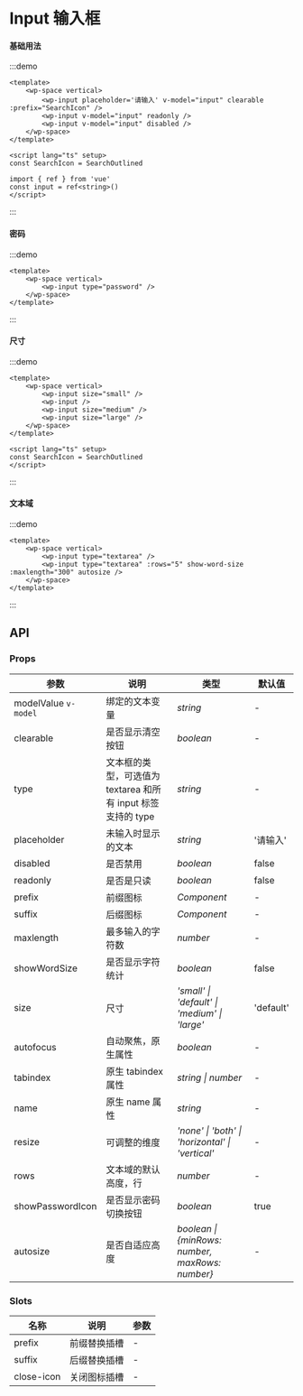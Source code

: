 <script lang="ts" setup>
import { SearchOutlined } from '@vicons/antd'
</script>

# Input 输入框

#### 基础用法

:::demo
```vue
<template>
    <wp-space vertical>
        <wp-input placeholder='请输入' v-model="input" clearable :prefix="SearchIcon" />
        <wp-input v-model="input" readonly />
        <wp-input v-model="input" disabled />
    </wp-space>
</template>

<script lang="ts" setup>
const SearchIcon = SearchOutlined

import { ref } from 'vue'
const input = ref<string>()
</script>
```
:::

#### 密码

:::demo
```vue
<template>
    <wp-space vertical>
        <wp-input type="password" />
    </wp-space>
</template>
```
:::

#### 尺寸

:::demo
```vue
<template>
    <wp-space vertical>
        <wp-input size="small" />
        <wp-input />
        <wp-input size="medium" />
        <wp-input size="large" />
    </wp-space>
</template>

<script lang="ts" setup>
const SearchIcon = SearchOutlined
</script>
```
:::

#### 文本域

:::demo
```vue
<template>
    <wp-space vertical>
        <wp-input type="textarea" />
        <wp-input type="textarea" :rows="5" show-word-size :maxlength="300" autosize />
    </wp-space>
</template>
```
:::

## API

### Props

| 参数      | 说明           | 类型                                                                | 默认值 |
| --------- | -------------- | ------------------------------------------------------------------- | ------ |
| modelValue `v-model`      | 绑定的文本变量       | _string_          | -     |
| clearable     | 是否显示清空按钮   | _boolean_           | -      |
| type   | 文本框的类型，可选值为 textarea 和所有 input 标签支持的 type | _string_ | -      |
| placeholder  | 未输入时显示的文本       | _string_                                                           | '请输入'  |
| disabled  | 是否禁用       | _boolean_                                                           | false   |
| readonly | 是否是只读 | _boolean_ | false |
| prefix | 前缀图标 | _Component_ | - |
| suffix | 后缀图标 | _Component_ | - |
| maxlength | 最多输入的字符数 | _number_ | - |
| showWordSize | 是否显示字符统计 | _boolean_ | false |
| size | 尺寸 | _'small' \| 'default' \| 'medium' \| 'large'_ | 'default' |
| autofocus | 自动聚焦，原生属性 | _boolean_ | - |
| tabindex | 原生 tabindex 属性 | _string \| number_ | - |
| name | 原生 name 属性 | _string_ | - |
| resize | 可调整的维度 | _'none' \| 'both' \| 'horizontal' \| 'vertical'_ | - |
| rows | 文本域的默认高度，行 | _number_ | - |
| showPasswordIcon | 是否显示密码切换按钮 | _boolean_ | true |
| autosize | 是否自适应高度 | _boolean \| {minRows: number, maxRows: number}_ | - |

### Slots

| 名称    | 说明     | 参数 |
| ------- | -------- | --- |
| prefix | 前缀替换插槽 | - |
| suffix | 后缀替换插槽 | - |
| close-icon | 关闭图标插槽 | - |